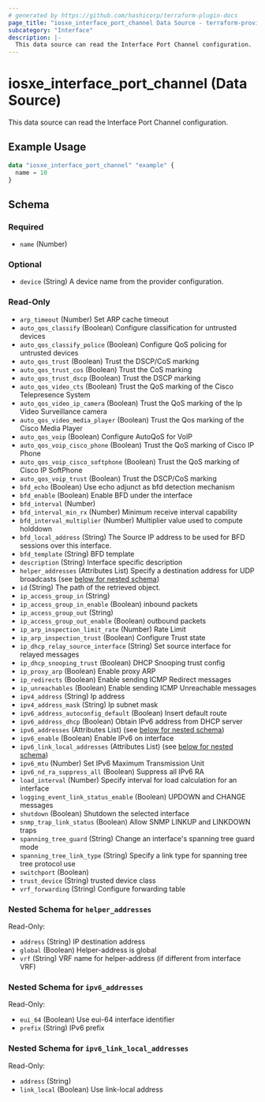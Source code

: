 ```yaml
---
# generated by https://github.com/hashicorp/terraform-plugin-docs
page_title: "iosxe_interface_port_channel Data Source - terraform-provider-iosxe"
subcategory: "Interface"
description: |-
  This data source can read the Interface Port Channel configuration.
---
```


# iosxe_interface_port_channel (Data Source)

This data source can read the Interface Port Channel configuration.

## Example Usage

```terraform
data "iosxe_interface_port_channel" "example" {
  name = 10
}
```

<!-- schema generated by tfplugindocs -->
## Schema

### Required

- `name` (Number)

### Optional

- `device` (String) A device name from the provider configuration.

### Read-Only

- `arp_timeout` (Number) Set ARP cache timeout
- `auto_qos_classify` (Boolean) Configure classification for untrusted devices
- `auto_qos_classify_police` (Boolean) Configure QoS policing for untrusted devices
- `auto_qos_trust` (Boolean) Trust the DSCP/CoS marking
- `auto_qos_trust_cos` (Boolean) Trust the CoS marking
- `auto_qos_trust_dscp` (Boolean) Trust the DSCP marking
- `auto_qos_video_cts` (Boolean) Trust the QoS marking of the Cisco Telepresence System
- `auto_qos_video_ip_camera` (Boolean) Trust the QoS marking of the Ip Video Surveillance camera
- `auto_qos_video_media_player` (Boolean) Trust the Qos marking of the Cisco Media Player
- `auto_qos_voip` (Boolean) Configure AutoQoS for VoIP
- `auto_qos_voip_cisco_phone` (Boolean) Trust the QoS marking of Cisco IP Phone
- `auto_qos_voip_cisco_softphone` (Boolean) Trust the QoS marking of Cisco IP SoftPhone
- `auto_qos_voip_trust` (Boolean) Trust the DSCP/CoS marking
- `bfd_echo` (Boolean) Use echo adjunct as bfd detection mechanism
- `bfd_enable` (Boolean) Enable BFD under the interface
- `bfd_interval` (Number)
- `bfd_interval_min_rx` (Number) Minimum receive interval capability
- `bfd_interval_multiplier` (Number) Multiplier value used to compute holddown
- `bfd_local_address` (String) The Source IP address to be used for BFD sessions over this interface.
- `bfd_template` (String) BFD template
- `description` (String) Interface specific description
- `helper_addresses` (Attributes List) Specify a destination address for UDP broadcasts (see [below for nested schema](#nestedatt--helper_addresses))
- `id` (String) The path of the retrieved object.
- `ip_access_group_in` (String)
- `ip_access_group_in_enable` (Boolean) inbound packets
- `ip_access_group_out` (String)
- `ip_access_group_out_enable` (Boolean) outbound packets
- `ip_arp_inspection_limit_rate` (Number) Rate Limit
- `ip_arp_inspection_trust` (Boolean) Configure Trust state
- `ip_dhcp_relay_source_interface` (String) Set source interface for relayed messages
- `ip_dhcp_snooping_trust` (Boolean) DHCP Snooping trust config
- `ip_proxy_arp` (Boolean) Enable proxy ARP
- `ip_redirects` (Boolean) Enable sending ICMP Redirect messages
- `ip_unreachables` (Boolean) Enable sending ICMP Unreachable messages
- `ipv4_address` (String) Ip address
- `ipv4_address_mask` (String) Ip subnet mask
- `ipv6_address_autoconfig_default` (Boolean) Insert default route
- `ipv6_address_dhcp` (Boolean) Obtain IPv6 address from DHCP server
- `ipv6_addresses` (Attributes List) (see [below for nested schema](#nestedatt--ipv6_addresses))
- `ipv6_enable` (Boolean) Enable IPv6 on interface
- `ipv6_link_local_addresses` (Attributes List) (see [below for nested schema](#nestedatt--ipv6_link_local_addresses))
- `ipv6_mtu` (Number) Set IPv6 Maximum Transmission Unit
- `ipv6_nd_ra_suppress_all` (Boolean) Suppress all IPv6 RA
- `load_interval` (Number) Specify interval for load calculation for an interface
- `logging_event_link_status_enable` (Boolean) UPDOWN and CHANGE messages
- `shutdown` (Boolean) Shutdown the selected interface
- `snmp_trap_link_status` (Boolean) Allow SNMP LINKUP and LINKDOWN traps
- `spanning_tree_guard` (String) Change an interface's spanning tree guard mode
- `spanning_tree_link_type` (String) Specify a link type for spanning tree tree protocol use
- `switchport` (Boolean)
- `trust_device` (String) trusted device class
- `vrf_forwarding` (String) Configure forwarding table

<a id="nestedatt--helper_addresses"></a>
### Nested Schema for `helper_addresses`

Read-Only:

- `address` (String) IP destination address
- `global` (Boolean) Helper-address is global
- `vrf` (String) VRF name for helper-address (if different from interface VRF)


<a id="nestedatt--ipv6_addresses"></a>
### Nested Schema for `ipv6_addresses`

Read-Only:

- `eui_64` (Boolean) Use eui-64 interface identifier
- `prefix` (String) IPv6 prefix


<a id="nestedatt--ipv6_link_local_addresses"></a>
### Nested Schema for `ipv6_link_local_addresses`

Read-Only:

- `address` (String)
- `link_local` (Boolean) Use link-local address
